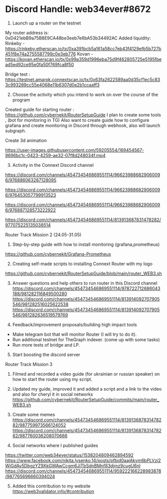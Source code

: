 # Discord Handle: web34ever#8672

1. Launch up a router on the testnet

My router address is: 0xD421ebB9a75B8E9CA48be3eeb7e6bA53b34492AC
Added liquidity: Rinkeby - https://rinkeby.etherscan.io/tx/0xa391bcb5a161a58cc7eb43f4129efb5b727b451f8e74a2755587799c0e3eb776
                 Kovan - https://kovan.etherscan.io/tx/0x99a359d1996eba75d9f462805725e5195fbead5ed92ce95e0fa50f769fca8f50

Bridge test : https://testnet.amarok.connextscan.io/tx/0x63fa2622589aa0d35cf1ec5c833c993289cc55e4068e11b6307d0e2b1ccaaff3

2. Choose the activity which you intend to work on over the course of the program

 Created guide for starting router : https://github.com/cybernekit/RouterSetupGuide
 I plan to create some tools , (bot for monitoring in TG)
 Also want to create guide how to configure grafana and create monitoring in Discord through webhook, also will launch subgraph.

Create 3d animation 

https://user-images.githubusercontent.com/59205554/169454567-9696bc1c-0423-4259-ae32-07f8d248034f.mp4


3. Activity in the Connext Discord channel

https://discord.com/channels/454734546869551114/966239886829060096/976886063287128095

https://discord.com/channels/454734546869551114/966239886829060096/976453057799913523

https://discord.com/channels/454734546869551114/966239886829060096/976887128573222922

https://discord.com/channels/454734546869551114/813913687831478282/977075225135038514


Router Track Mission 2 (24.05-31.05)

1.  Step-by-step guide with how to install monitoring (grafana,prometheus) 

https://github.com/cybernekit/Grafana-Prometheus

2. Creating self-made scripts to installing Connext Router with my logo

https://github.com/cybernekit/RouterSetupGuide/blob/main/router_WEB3.sh

3. Answer questions and help others to run router in this Discord channel 
https://discord.com/channels/454734546869551114/978722712686043188/981282116849500280
https://discord.com/channels/454734546869551114/813914092707905546/981282516025622538
https://discord.com/channels/454734546869551114/813914092707905546/981282636519579769


4. Feedback/improvement proposals/building high impact tools 
- Make telegram bot that will monitor Router (I will try to do it).
- Run additional testnet for TheGraph indexer. (come up with some tasks)
- Run more tests of bridge and LP.

5. Start boosting the discord server 

Router Track Mission 3 

1. Filmed and recorded a video guide (for ukrainian or russian speaker) on how to start the router using my script.

2. Updated my guide, improved it and added a script and a link to the video and also for cheryl it in social networks https://github.com/cybernekit/RouterSetupGuide/commits/main/router_WEB3.sh

3. Create some memes 
https://discord.com/channels/454734546869551114/813913687831478282/987759973566124052
https://discord.com/channels/454734546869551114/813913687831478282/987760036208070666

4. Social networks where I published guides 

https://twitter.com/web34ever/status/1538204809462894592
https://www.facebook.com/nikita.lysenko.14/posts/pfbid0aajAkvm6bPLVzi2WjGdAv5DbgzYZ9XkGWAwCcgm6JiTbSdnBMnf83djmz9cugU6nl
https://discord.com/channels/454734546869551114/959222166228983878/987765696660394024

5. Added this contribution to my website https://web3validator.info/#contribution
